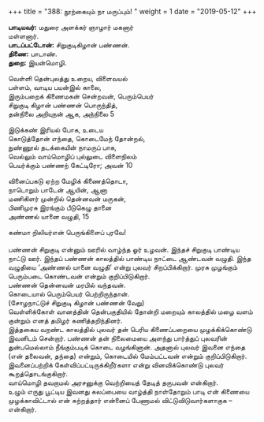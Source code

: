 ﻿+++
title = "388: நூற்கையும் நா மருப்பும்!  "
weight = 1
date = "2019-05-12"
+++

**பாடியவர்:** மதுரை அளக்கர் ஞாழார் மகனார்  
மள்ளனார்.  
**பாடப்பட்டோன்:** சிறுகுடிகிழான் பண்ணன்.  
**திணை:** பாடாண்.  
**துறை:** இயன்மொழி.  
  
வெள்ளி தென்புலத்து உறைய, விளைவயல்  
பள்ளம், வாடிய பயன்இல் காலை,  
இரும்பறைக் கிணைமகன் சென்றவன், பெரும்பெயர்  
சிறுகுடி கிழான் பண்ணன் பொருந்தித்,  
தன்நிலை அறியுநன் ஆக, அந்நிலை 5  
  
இடுக்கண் இரியல் போக, உடைய  
கொடுத்தோன் எந்தை, கொடைமேந் தோன்றல்,  
நுண்ணூல் தடக்கையின் நாமருப் பாக,  
வெல்லும் வாய்மொழிப் புல்லுடை விளைநிலம்  
பெயர்க்கும் பண்ணற் கேட்டிரோ; அவன் 10  
  
வினைப்பகடு ஏற்ற மேழிக் கிணைத்தொடா,  
நாடொறும் பாடேன் ஆயின், ஆனா  
மணிகிளர் முன்றில் தென்னவன் மருகன்,  
பிணிமுரசு இரங்கும் பீடுகெழு தானை  
அண்ணல் யானை வழுதி, 15  
  
கண்மா றிலியர்என் பெருங்கிளைப் புரவே!  
   
பண்ணன் சிறுகுடி என்னும் ஊரில் வாழ்ந்த ஓர் உழவன். இந்தச் சிறுகுடி பாண்டிய நாட்டு ஊர். இந்தப் பண்ணன் காலத்தில் பாண்டிய நாட்டை ஆண்டவன் வழுதி. இந்த வழுதியை ‘அண்ணல் யானை வழுதி’ என்று புலவர் சிறப்பிக்கிறார். முரசு முழங்கும் பெரும்படை கொண்டவன் என்றும் குறிப்பிடுகிறார்.  
பண்ணன் தென்னவன் மரபில் வந்தவன்.  
கொடையால் பெரும்பெயர் பெற்றிருந்தான்.  
(சோழநாட்டுச் சிறுகுடி கிழான் பண்ணன் வேறு)  
வெள்ளிக்கோள் வானத்தின் தென்பகுதியில் தோன்றி மறையும் காலத்தில் மழை வளம் குன்றும் எனத் தமிழர் கணித்தறிந்தினர்.  
இத்தகைய வறண்ட காலத்தில் புலவர் தன் பெரிய கிணைப்பறையை முழக்கிக்கொண்டு இவனிடம் சென்றார். பண்ணன் தன் நிலைமையை அளந்து பார்த்துப் புலவரின் துன்பமெல்லாம் நீங்கும்படிக் கொடை வழங்கினான். அதனால் புலவர் இவனை எந்தை (என் தலைவன், தந்தை) என்றும், கொடையில் மேம்பட்டவன் என்றும் குறிப்பிடுகிறார்.  
இவனைப்பற்றிக் கேள்விப்பட்டிருக்கிறீர்களா என்று வினவிக்கொண்டு புலவர் கூறத்தொடங்குகிறார்.  
வாய்மொழி தவறாமல் அரசனுக்கு வெற்றியைத் தேடித் தருபவன் என்கிறார்.  
உழும் எருது பூட்டிய இவனது கலப்பையை வாழ்த்தி நாள்தோறும் பாடி என் கிணையை முழக்காவிட்டால் என் சுற்றத்தார் என்னைப் பேணாமல் விட்டுவிடுவார்களாகுக – என்கிறார்.  
